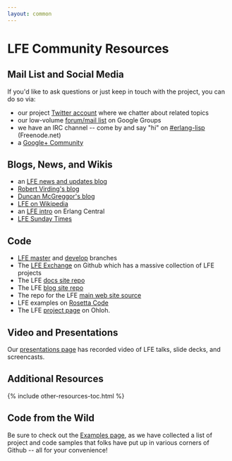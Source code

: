 ```yaml
---
layout: common
---
```


# LFE Community Resources

## Mail List and Social Media

If you'd like to ask questions or just keep in touch with the project, you can
do so via:

* our project <a href="https://twitter.com/ErlangLisp">Twitter account</a>
  where we chatter about related topics
* our low-volume
  <a href="http://groups.google.com/group/lisp-flavoured-erlang">forum/mail list</a>
  on Google Groups
* we have an IRC channel -- come by and say "hi" on <a href="http://webchat.freenode.net/?channels=erlang-lisp">#erlang-lisp</a> (Freenode.net)
* a <a href="https://plus.google.com/u/1/communities/103919485468949397234">Google+
  Community</a>

## Blogs, News, and Wikis

* an <a href="http://blog.lfe.io/">LFE news and updates blog</a>
* <a href="http://rvirding.blogspot.com/">Robert Virding's blog</a>
* <a href="http://technicae.cogitat.io/search/label/lfe">Duncan McGreggor's blog</a>
* <a href="https://en.wikipedia.org/wiki/LFE_(programming_language)">LFE on Wikipedia</a>
* an <a href="https://erlangcentral.org/wiki/index.php/Lisp_Flavoured_Erlang">LFE intro</a>
  on Erlang Central
* <a href="https://paper.li/ErlangLisp/1397422779">LFE Sunday Times</a>


## Code

* <a href="https://github.com/rvirding/lfe">LFE master</a> and
  <a href="https://github.com/rvirding/lfe/tree/develop">develop</a> branches
* The <a href="https://github.com/lfex">LFE Exchange</a> on Github which has a
  massive collection of LFE projects
* The LFE <a href="https://github.com/lfe/docs">docs site repo</a>
* The LFE <a href="https://github.com/lfe/blog">blog site repo</a>
* The repo for the LFE <a href="https://github.com/lfe/lfe.github.io">main
  web site source</a>
* LFE examples on <a href="http://rosettacode.org/wiki/Category:LFE">Rosetta
  Code</a>
* The LFE <a href="https://www.ohloh.net/p/lfe">project page</a> on Ohloh.


## Video and Presentations

Our <a href="/presentations.html">presentations page</a> has recorded video of
LFE talks, slide decks, and screencasts.

## Additional Resources

{% include other-resources-toc.html %}


## Code from the Wild

Be sure to check out the <a href="/examples.html">Examples page</a>, as we have
collected a list of project and code samples that folks have put up in various
corners of Github -- all for your convenience!
